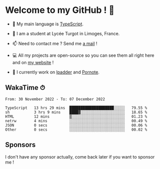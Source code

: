 # Welcome to my GitHub ! 🌃

- 🔭 My main language is [TypeScript](https://www.typescriptlang.org/).

- 🌱 I am a student at Lycée Turgot in Limoges, France.

- 📫 Need to contact me ? Send me <a href="mailto:mikkel@milescode.dev">a mail</a> !

- 💻 All my projects are open-source so you can see them all right here and on <a href="https://www.vexcited.ml">my website</a> !

- 👀 I currently work on [lpadder](https://github.com/Vexcited/lpadder) and [Pornote](https://github.com/Vexcited/Pornote).

## WakaTime ⏱

<!--START_SECTION:waka-->

```text
From: 30 November 2022 - To: 07 December 2022

TypeScript   13 hrs 29 mins  ████████████████████░░░░░   79.55 %
sh           3 hrs 9 mins    ████▓░░░░░░░░░░░░░░░░░░░░   18.65 %
HTML         12 mins         ▒░░░░░░░░░░░░░░░░░░░░░░░░   01.23 %
netrw        4 mins          ░░░░░░░░░░░░░░░░░░░░░░░░░   00.49 %
JSON         0 secs          ░░░░░░░░░░░░░░░░░░░░░░░░░   00.06 %
Other        0 secs          ░░░░░░░░░░░░░░░░░░░░░░░░░   00.02 %
```

<!--END_SECTION:waka-->

## Sponsors

I don't have any sponsor actually, come back later if you want to sponsor me !
